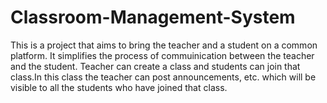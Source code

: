 # Classroom-Management-System
This is a project that aims to bring the teacher and a student on a common platform. It simplifies the process of commuinication between the teacher and the student. Teacher can create a class and students can join that class.In this class the teacher can post announcements, etc. which will be visible to all the students who have joined that class.
